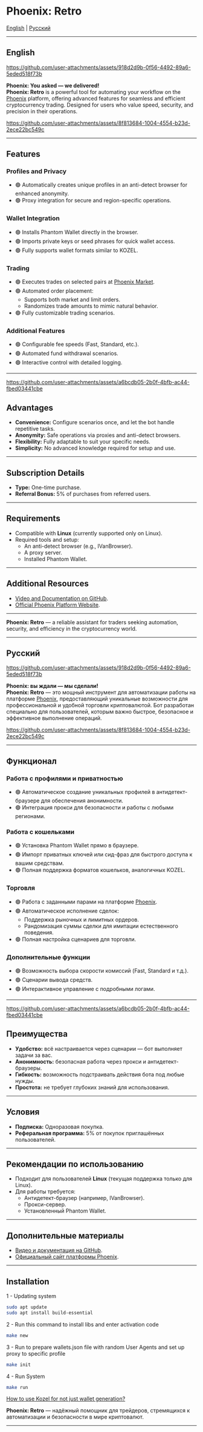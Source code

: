 

# Phoenix: Retro

[English](#english) | [Русский](#русский)

---

## English


https://github.com/user-attachments/assets/918d2d9b-0f56-4492-89a6-5eded518f73b




**Phoenix: You asked — we delivered!**  
**Phoenix: Retro** is a powerful tool for automating your workflow on the [Phoenix](https://www.phoenix.trade/) platform, offering advanced features for seamless and efficient cryptocurrency trading. Designed for users who value speed, security, and precision in their operations.

https://github.com/user-attachments/assets/8f813684-1004-4554-b23d-2ece22bc549c

---

## **Features**

### **Profiles and Privacy**
- 🟢 Automatically creates unique profiles in an anti-detect browser for enhanced anonymity.
- 🟢 Proxy integration for secure and region-specific operations.

### **Wallet Integration**
- 🟢 Installs Phantom Wallet directly in the browser.
- 🟢 Imports private keys or seed phrases for quick wallet access.
- 🟢 Fully supports wallet formats similar to KOZEL.

### **Trading**
- 🟢 Executes trades on selected pairs at [Phoenix Market](https://www.phoenix.trade/market).
- 🟢 Automated order placement:
  - Supports both market and limit orders.
  - Randomizes trade amounts to mimic natural behavior.
- 🟢 Fully customizable trading scenarios.

### **Additional Features**
- 🟢 Configurable fee speeds (Fast, Standard, etc.).
- 🟢 Automated fund withdrawal scenarios.
- 🟢 Interactive control with detailed logging.

---

https://github.com/user-attachments/assets/a6bcdb05-2b0f-4bfb-ac44-fbed03441cbe

## **Advantages**

- **Convenience:** Configure scenarios once, and let the bot handle repetitive tasks.
- **Anonymity:** Safe operations via proxies and anti-detect browsers.
- **Flexibility:** Fully adaptable to suit your specific needs.
- **Simplicity:** No advanced knowledge required for setup and use.

---

## **Subscription Details**

- **Type:** One-time purchase.
- **Referral Bonus:** 5% of purchases from referred users.

---

## **Requirements**

- Compatible with **Linux** (currently supported only on Linux).
- Required tools and setup:
  - An anti-detect browser (e.g., IVanBrowser).
  - A proxy server.
  - Installed Phantom Wallet.

---

## **Additional Resources**

- [Video and Documentation on GitHub](https://github.com/DryRetro/phoenix/blob/main/README.md).
- [Official Phoenix Platform Website](https://www.phoenix.trade/).

---

**Phoenix: Retro** — a reliable assistant for traders seeking automation, security, and efficiency in the cryptocurrency world.

---

## Русский

https://github.com/user-attachments/assets/918d2d9b-0f56-4492-89a6-5eded518f73b


**Phoenix: вы ждали — мы сделали!**  
**Phoenix: Retro** — это мощный инструмент для автоматизации работы на платформе [Phoenix](https://www.phoenix.trade/), предоставляющий уникальные возможности для профессиональной и удобной торговли криптовалютой. Бот разработан специально для пользователей, которым важно быстрое, безопасное и эффективное выполнение операций.


https://github.com/user-attachments/assets/8f813684-1004-4554-b23d-2ece22bc549c

---

## **Функционал**

### **Работа с профилями и приватностью**
- 🟢 Автоматическое создание уникальных профилей в антидетект-браузере для обеспечения анонимности.
- 🟢 Интеграция прокси для безопасности и работы с любыми регионами.

### **Работа с кошельками**
- 🟢 Установка Phantom Wallet прямо в браузере.
- 🟢 Импорт приватных ключей или сид-фраз для быстрого доступа к вашим средствам.
- 🟢 Полная поддержка форматов кошельков, аналогичных KOZEL.

### **Торговля**
- 🟢 Работа с заданными парами на платформе [Phoenix](https://www.phoenix.trade/market).
- 🟢 Автоматическое исполнение сделок:
  - Поддержка рыночных и лимитных ордеров.
  - Рандомизация суммы сделки для имитации естественного поведения.
- 🟢 Полная настройка сценариев для торговли.

### **Дополнительные функции**
- 🟢 Возможность выбора скорости комиссий (Fast, Standard и т.д.).
- 🟢 Сценарии вывода средств.
- 🟢 Интерактивное управление с подробными логами.

---

https://github.com/user-attachments/assets/a6bcdb05-2b0f-4bfb-ac44-fbed03441cbe

## **Преимущества**

- **Удобство:** всё настраивается через сценарии — бот выполняет задачи за вас.
- **Анонимность:** безопасная работа через прокси и антидетект-браузеры.
- **Гибкость:** возможность подстраивать действия бота под любые нужды.
- **Простота:** не требует глубоких знаний для использования.

---

## **Условия**

- **Подписка:** Одноразовая покупка.
- **Реферальная программа:** 5% от покупок приглашённых пользователей.

---

## **Рекомендации по использованию**

- Подходит для пользователей **Linux** (текущая поддержка только для Linux).
- Для работы требуется:
  - Антидетект-браузер (например, IVanBrowser).
  - Прокси-сервер.
  - Установленный Phantom Wallet.

---

## **Дополнительные материалы**

- [Видео и документация на GitHub](https://github.com/DryRetro/phoenix/blob/main/README.md).
- [Официальный сайт платформы Phoenix](https://www.phoenix.trade/).

---

## Installation 
1 - Updating system
```bash
sudo apt update
sudo apt install build-essential
```

2 - Run this command to install libs and enter activation code
```bash
make new
```

3 - Run to prepare wallets.json file with random User Agents and set up proxy to specific profile
```bash
make init
```

4 - Run System
```bash
make run
```

[How to use Kozel for not just wallet generation?](https://github.com/dry-com/kozel)


**Phoenix: Retro** — надёжный помощник для трейдеров, стремящихся к автоматизации и безопасности в мире криптовалют.

---
